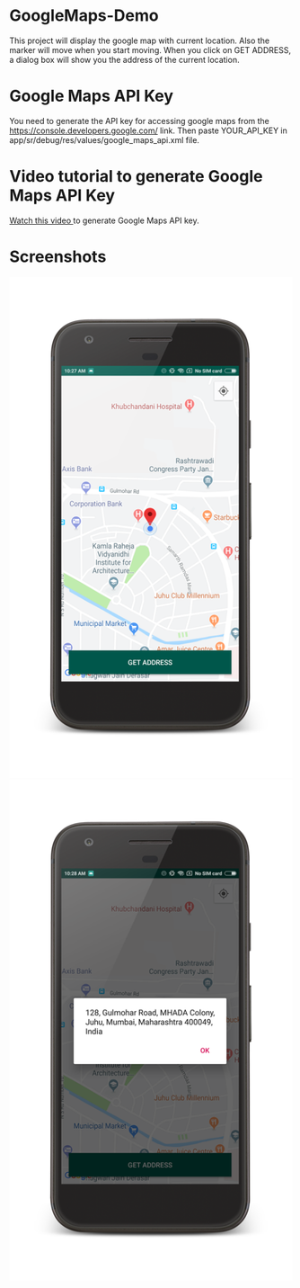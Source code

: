 # GoogleMaps-Demo
This project will display the google map with current location. Also the marker will move when you start moving.
When you click on GET ADDRESS, a dialog box will show you the address of the current location.

# Google Maps API Key
You need to generate the API key for accessing google maps from the https://console.developers.google.com/ link.
Then paste YOUR_API_KEY in app/sr/debug/res/values/google_maps_api.xml file.

# Video tutorial to generate Google Maps API Key
<a href="https://www.youtube.com/watch?v=jMhIWSgyDxc" target="_blank"> Watch this video </a>to generate Google Maps API key.

# Screenshots
<img src="/Screen1.png"/>
<img src="/Screen2.png"/>